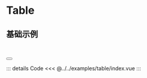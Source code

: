 ---
---

# Table

## 基础示例

<Table></Table>

<Modal v-model:open="open" :footer="null" width="80%" :bodyStyle="{height:'100vh'}" title="基础示例">
    <Table :style="{width:'100%'}"></Table>
</Modal>
<Button :icon="h(FullscreenOutlined)" type="link" title="展开" @click="click"></Button>

::: details Code
<<< @../../examples/table/index.vue
:::

<script lang="ts" setup>
import { ref,h } from 'vue' 
import Table from '@examples/table/index.vue'
import {Modal,Button} from 'ant-design-vue'
import { FullscreenOutlined } from '@ant-design/icons-vue';

const open = ref(false)
const click = () => {
    open.value = true
}

</script>

<style module>

</style>
